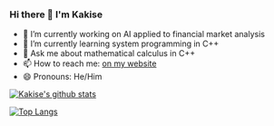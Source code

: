 ### Hi there 👋 I'm Kakise

- 🔭 I’m currently working on AI applied to financial market analysis 
- 🌱 I’m currently learning system programming in C++
- 💬 Ask me about mathematical calculus in C++
- 📫 How to reach me: [on my website](https://sr-sam.tech)
- 😄 Pronouns: He/Him

[![Kakise's github stats](https://github-readme-stats.vercel.app/api?username=Kakise&theme=default&show_icons=true&count_private=true&include_all_commits=true&custom_title=Kakise%20statistics)](https://github.com/Kakise)

[![Top Langs](https://github-readme-stats.vercel.app/api/top-langs/?username=Kakise&theme=default&hide=cmake,makefile)](https://github.com/Kakise)
